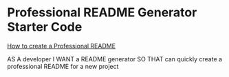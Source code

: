# Professional README Generator Starter Code

[How to create a Professional README](./readme-guide.md)

AS A developer
I WANT a README generator
SO THAT can quickly create a professional README for a new project
